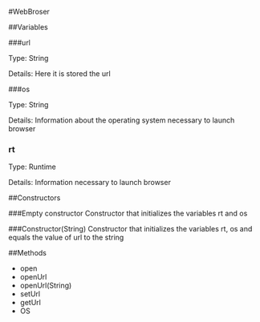 #WebBroser

##Variables

###url

Type: String

Details: Here it is stored the url

###os

Type: String

Details: Information about the operating system necessary to launch browser

### rt

Type: Runtime

Details: Information necessary to launch browser


##Constructors

###Empty constructor
Constructor that initializes the variables rt and os

###Constructor(String)
Constructor that initializes the variables rt, os and equals the value of url to the string


##Methods

* open
* openUrl
* openUrl(String)
* setUrl
* getUrl
* OS
